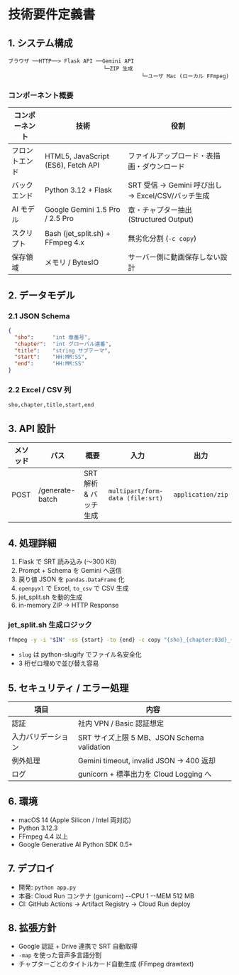 # 技術要件定義書

## 1. システム構成
```
ブラウザ ──HTTP──> Flask API ──Gemini API
                              └─ZIP 生成
                                          └─ユーザ Mac (ローカル FFmpeg)
```

### コンポーネント概要
| コンポーネント | 技術 | 役割 |
|--------------|------|------|
| フロントエンド | HTML5, JavaScript (ES6), Fetch API | ファイルアップロード・表描画・ダウンロード |
| バックエンド | Python 3.12 + Flask | SRT 受信 → Gemini 呼び出し → Excel/CSV/バッチ生成 |
| AI モデル | Google Gemini 1.5 Pro / 2.5 Pro | 章・チャプター抽出 (Structured Output) |
| スクリプト | Bash (jet_split.sh) + FFmpeg 4.x | 無劣化分割 (`-c copy`) |
| 保存領域 | メモリ / BytesIO | サーバー側に動画保存しない設計 |

## 2. データモデル
### 2.1 JSON Schema
```json
{
  "sho":      "int 章番号",
  "chapter":  "int グローバル連番",
  "title":    "string サブテーマ",
  "start":    "HH:MM:SS",
  "end":      "HH:MM:SS"
}
```

### 2.2 Excel / CSV 列
`sho,chapter,title,start,end`

## 3. API 設計
| メソッド | パス | 概要 | 入力 | 出力 |
|---------|-----|-----|-----|-----|
| POST | /generate-batch | SRT 解析 & バッチ生成 | `multipart/form-data (file:srt)` | `application/zip` |

## 4. 処理詳細
1. Flask で SRT 読み込み (〜300 KB)  
2. Prompt + Schema を Gemini へ送信  
3. 戻り値 JSON を `pandas.DataFrame` 化  
4. `openpyxl` で Excel, `to_csv` で CSV 生成  
5. jet_split.sh を動的生成  
6. in-memory ZIP → HTTP Response

### jet_split.sh 生成ロジック
```bash
ffmpeg -y -i "$IN" -ss {start} -to {end} -c copy "{sho}_{chapter:03d}_{slug}.mp4"
```
- `slug` は python-slugify でファイル名安全化  
- 3 桁ゼロ埋めで並び替え容易

## 5. セキュリティ / エラー処理
| 項目 | 内容 |
|------|------|
| 認証 | 社内 VPN / Basic 認証想定 |
| 入力バリデーション | SRT サイズ上限 5 MB、JSON Schema validation |
| 例外処理 | Gemini timeout, invalid JSON → 400 返却 |
| ログ | gunicorn + 標準出力を Cloud Logging へ |

## 6. 環境
- macOS 14 (Apple Silicon / Intel 両対応)  
- Python 3.12.3  
- FFmpeg 4.4 以上  
- Google Generative AI Python SDK 0.5+  

## 7. デプロイ
- 開発: `python app.py`  
- 本番: Cloud Run コンテナ (gunicorn) --CPU 1 --MEM 512 MB  
- CI: GitHub Actions → Artifact Registry → Cloud Run deploy

## 8. 拡張方針
- Google 認証 + Drive 連携で SRT 自動取得  
- `-map` を使った音声多言語分割  
- チャプターごとのタイトルカード自動生成 (FFmpeg drawtext)